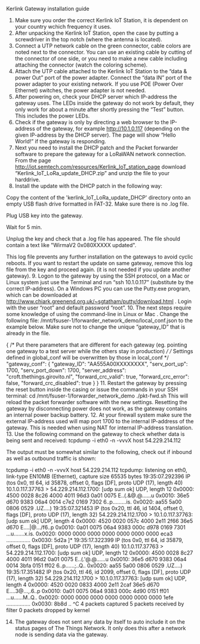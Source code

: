 
Kerlink Gateway installation guide

1. Make sure you order the correct Kerlink IoT Station, it is dependent on your country wchich frequency it uses.
2. After unpacking the Kerlink IoT Station, open the case by putting a screwdriver in the top notch (where the antenna is located).
3. Connect a UTP network cable on the green connector, cable colors are noted next to the connector. You can use an existing cable by cutting of the connector of one side, or you need to make a new cable including attaching the connector (watch the coloring scheme).
4. Attach the UTP cable attached to the Kerlink IoT Station to the “data & power Out” port of the power adapter. Connect the “data IN” port of the power adapter to your existing network. If you use POE (Power Over Ethernet) switches, the power adapter is not needed.
5. After powering on, check your DHCP server which IP-address the gateway uses. The LEDs inside the gateway do not work by default, they only work for about a minute after shortly pressing the “Test” button. This includes the power LEDs.
6. Check if the gateway is only by directing a web browser to the IP-address of the gateway, for example http://10.1.0.117 (depending on the given IP-address by the DHCP server).
The page will show “Hello World!” if the gateway is responding.
7. Next you need to install the DHCP patch and the Packet forwarder software to prepare the gateway for a LoRaWAN network connection. From the page http://iot.semtech.com/resources/Kerlink_IoT_station_page download “Kerlink_IoT_LoRa_update_DHCP.zip” and unzip the file to your harddrive.
8. Install the update with the DHCP patch in the following way:

Copy the content of the 'kerlink_IoT_LoRa_update_DHCP' directory onto an empty USB flash drive formatted in FAT-32.
Make sure there is no .log file.

Plug USB key into the gateway.

Wait for 5 min.

Unplug the key and check that a .log file has appeared. The file should contain a text like "WirmaV2 0x080XXXXX updated".

This log file prevents any further installation on the gateways to avoid cyclic reboots.
If you want to restart the update on same gateway, remove this log file from the key and proceed again. (it is not needed if you update another gateway).
9. Logon to the gateway by using the SSH protocol, on a Mac or Linux system just use the Terminal and run “ssh 10.1.0.117” (substitute by the correct IP-address). 
On a Windows PC you can use the Putty.exe program, which can be downloaded at http://www.chiark.greenend.org.uk/~sgtatham/putty/download.html . 
Login with the user “root” and default password “root”.
10. The next steps require some knowledge of using the command-line in Linux or Mac . Change the following file:
/mnt/fsuser-1/forwarder_network_demo/local_conf.json
to the example below. Make sure not to change the unique “gateway_ID” that is already in the file.

{
/* Put there parameters that are different for each gateway (eg. pointing one gateway to a test server while the others stay in production) */
/* Settings defined in global_conf will be overwritten by those in local_conf */	
	"gateway_conf": {
		"gateway_ID": "AA555A00XXXXXXXX",
		"serv_port_up": 1700,
		"serv_port_down": 1700,
		"server_address": "croft.thethings.girovito.nl",
		"forward_crc_valid": true,
		"forward_crc_error": false,
		"forward_crc_disabled": true
	}
}
11. Restart the gateway by pressing the reset button inside the casing or issue the commands in your SSH terminal:
cd /mnt/fsuser-1/forwarder_network_demo
./pkt-fwd.sh
This will reload the packet forwarder software with the new settings. Resetting the gateway by disconnecting power does not work, as the gateway contains an internal power backup battery.
12. At your firewall system make sure the external IP-address used will map port 1700 to the internal IP-address of the gateway. This is needed when using NAT for internal IP-address translation. 
13. Use the following command on the gateway to check whether data is being sent and received:
tcpdump -i eth0 -n -vvvX host 54.229.214.112

The output must be somewhat similar to the following, check out if inbound as well as outbound traffic is shown:

tcpdump -i eth0 -n -vvvX host 54.229.214.112
tcpdump: listening on eth0, link-type EN10MB (Ethernet), capture size 65535 bytes
19:35:07.292396 IP (tos 0x0, ttl 64, id 35878, offset 0, flags [DF], proto UDP (17), length 40)
    10.1.0.117.37763 > 54.229.214.112.1700: [udp sum ok] UDP, length 12
	0x0000:  4500 0028 8c26 4000 4011 96d3 0a01 0075  E..(.&@.@......u
	0x0010:  36e5 d670 9383 06a4 0014 c7e2 0169 7302  6..p.........is.
	0x0020:  aa55 5a00 0806 0529                      .UZ....)
19:35:07.321453 IP (tos 0x20, ttl 46, id 1404, offset 0, flags [DF], proto UDP (17), length 32)
    54.229.214.112.1700 > 10.1.0.117.37763: [udp sum ok] UDP, length 4
	0x0000:  4520 0020 057c 4000 2e11 2f66 36e5 d670  E....|@.../f6..p
	0x0010:  0a01 0075 06a4 9383 000c d978 0169 7301  ...u.......x.is.
	0x0020:  0000 0000 0000 0000 0000 0000 0000 eca3  ................
	0x0030:  5d2a                                     ]*
19:35:17.322399 IP (tos 0x0, ttl 64, id 35879, offset 0, flags [DF], proto UDP (17), length 40)
    10.1.0.117.37763 > 54.229.214.112.1700: [udp sum ok] UDP, length 12
	0x0000:  4500 0028 8c27 4000 4011 96d2 0a01 0075  E..(.'@.@......u
	0x0010:  36e5 d670 9383 06a4 0014 3bfa 0151 ff02  6..p......;..Q..
	0x0020:  aa55 5a00 0806 0529                      .UZ....)
19:35:17.351482 IP (tos 0x20, ttl 46, id 2099, offset 0, flags [DF], proto UDP (17), length 32)
    54.229.214.112.1700 > 10.1.0.117.37763: [udp sum ok] UDP, length 4
	0x0000:  4520 0020 0833 4000 2e11 2caf 36e5 d670  E....3@...,.6..p
	0x0010:  0a01 0075 06a4 9383 000c 4d90 0151 ff01  ...u......M..Q..
	0x0020:  0000 0000 0000 0000 0000 0000 0000 1efe  ................
	0x0030:  8b8d                                     ..
^C
4 packets captured
5 packets received by filter
0 packets dropped by kernel

14. The gateway does not sent any data by itself to auto include it on the status pages of The Things Network. It only does this after a network node is sending data via the gateway.
